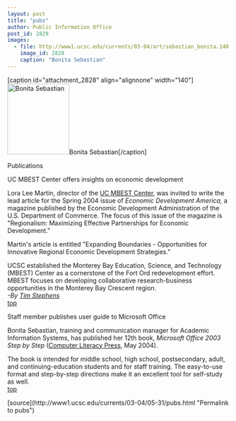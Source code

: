 ```yaml
---
layout: post
title: "pubs"
author: Public Information Office
post_id: 2829
images:
  - file: http://www1.ucsc.edu/currents/03-04/art/sebastian_bonita.140.jpg
    image_id: 2828
    caption: "Bonita Sebastian"
---
```


[caption id="attachment_2828" align="alignnone" width="140"]<a href="http://localhost/mysite/wp-content/uploads/2004/05/sebastian_bonita.140.jpg"><img class="size-full wp-image-2828" src="http://localhost/mysite/wp-content/uploads/2004/05/sebastian_bonita.140.jpg" alt="Bonita Sebastian" width="140" height="160" /></a>Bonita Sebastian[/caption]
<p class="pagehead">
  Publications
</p>
<p class="sectionhead">
  <a name="mbest" id="mbest"></a>UC MBEST Center offers insights on economic development
</p>
<p>
  Lora Lee Martin, director of the <a href="http://www.ucmbest.org/">UC MBEST Center</a>, was invited to write the lead article for the Spring 2004 issue of <i>Economic Development America,</i> a magazine published by the Economic Development Administration of the U.S. Department of Commerce. The focus of this issue of the magazine is "Regionalism: Maximizing Effective Partnerships for Economic Development."<br>
</p>
<p>
  Martin's article is entitled "Expanding Boundaries - Opportunities for Innovative Regional Economic Development Strategies."<br>
</p>
<p>
  UCSC established the Monterey Bay Education, Science, and Technology (MBEST) Center as a cornerstone of the Fort Ord redevelopment effort. MBEST focuses on developing collaborative research-business opportunities in the Monterey Bay Crescent region.<br>
  <i>-By <a href="mailto:stephens@ucsc.edu">Tim Stephens</a><br></i><a href="#mbest">top</a>
</p>
<p class="sectionhead">
  <a name="guide" id="guide"></a>Staff member publishes user guide to Microsoft Office
</p>
<p>
  Bonita Sebastian, training and communication manager for Academic Information Systems, has published her 12th book, <i>Microsoft Office 2003 Step by Step</i> (<a href="http://www.complitpress.com">Computer Literacy Press</a>, May 2004).<br>
</p>
<p>
  The book is intended for middle school, high school, postsecondary, adult, and continuing-education students and for staff training. The easy-to-use format and step-by-step directions make it an excellent tool for self-study as well.<br>
  <a href="#mbest">top</a>
</p>
<p>

</p>
<p>

</p>
[source](http://www1.ucsc.edu/currents/03-04/05-31/pubs.html "Permalink to pubs")
